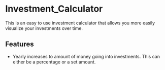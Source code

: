 # Investment_Calculator
This is an easy to use investment calculator that allows you more easily visualize your investments over time.

Features
---
* Yearly increases to amount of money going into investments. This can either be a percentage or a set amount.
